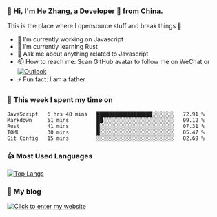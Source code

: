 ### 👋 Hi, I'm He Zhang, a Developer 🚀 from China.

This is the place where I opensource stuff and break things :rofl:

- 🔭  I’m currently working on Javascript
- 🌱  I’m currently learning Rust
- 💬  Ask me about anything related to Javascript
- 📫  How to reach me: Scan GitHub avatar to follow me on WeChat or [![Outlook](https://img.shields.io/badge/-Outlook-0078D4?style=flat&logo=Microsoft-Outlook&logoColor=white)](mailto:link@zhanghe.cool)
- ⚡  Fun fact: I am a father

### 💪 This week I spent my time on 
<!--START_SECTION:waka-->
```text
JavaScript   6 hrs 48 mins   ██████████████████░░░░░░░   72.91 % 
Markdown     51 mins         ██░░░░░░░░░░░░░░░░░░░░░░░   09.12 % 
Rust         41 mins         █░░░░░░░░░░░░░░░░░░░░░░░░   07.31 % 
TOML         30 mins         █░░░░░░░░░░░░░░░░░░░░░░░░   05.47 % 
Git Config   15 mins         ░░░░░░░░░░░░░░░░░░░░░░░░░   02.69 %
```
<!--END_SECTION:waka-->

### 👍 Most Used Languages
[![Top Langs](https://github-readme-stats.vercel.app/api/top-langs/?username=zhanghecool&layout=compact)](https://zhanghe.cool)

### 🌈 My blog 
[![Click to enter my website](https://cdn.jsdelivr.net/gh/zhanghecool/assets/images/gif/zhanghecools.gif)](https://zhanghe.cool)

